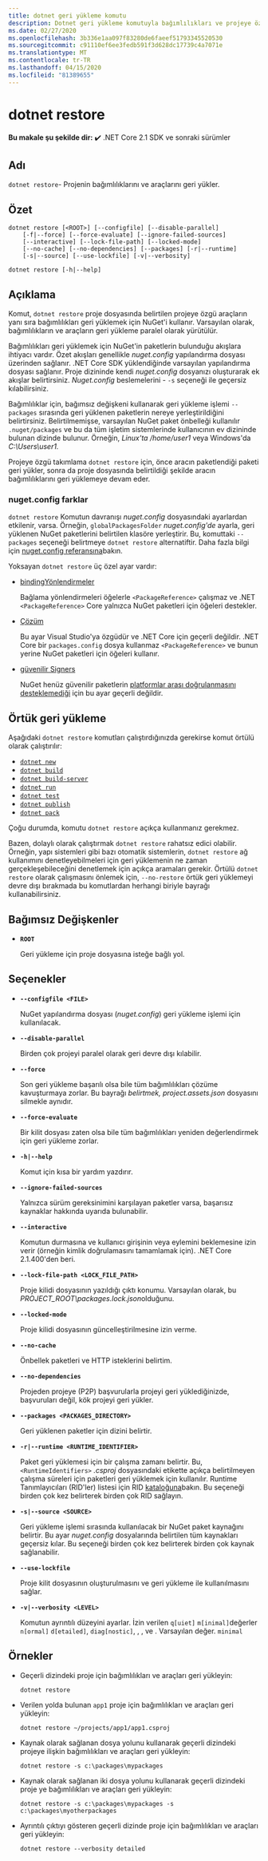 ```yaml
---
title: dotnet geri yükleme komutu
description: Dotnet geri yükleme komutuyla bağımlılıkları ve projeye özgü araçları nasıl geri yükleyebileceğinizi öğrenin.
ms.date: 02/27/2020
ms.openlocfilehash: 3b336e1aa097f83280de6faeef51793345520530
ms.sourcegitcommit: c91110ef6ee3fedb591f3d628dc17739c4a7071e
ms.translationtype: MT
ms.contentlocale: tr-TR
ms.lasthandoff: 04/15/2020
ms.locfileid: "81389655"
---
```

# <a name="dotnet-restore"></a>dotnet restore

**Bu makale şu şekilde dir:** ✔️ .NET Core 2.1 SDK ve sonraki sürümler

## <a name="name"></a>Adı

`dotnet restore`- Projenin bağımlılıklarını ve araçlarını geri yükler.

## <a name="synopsis"></a>Özet

```dotnetcli
dotnet restore [<ROOT>] [--configfile] [--disable-parallel]
    [-f|--force] [--force-evaluate] [--ignore-failed-sources]
    [--interactive] [--lock-file-path] [--locked-mode]
    [--no-cache] [--no-dependencies] [--packages] [-r|--runtime]
    [-s|--source] [--use-lockfile] [-v|--verbosity]

dotnet restore [-h|--help]
```

## <a name="description"></a>Açıklama

Komut, `dotnet restore` proje dosyasında belirtilen projeye özgü araçların yanı sıra bağımlılıkları geri yüklemek için NuGet'i kullanır. Varsayılan olarak, bağımlılıkların ve araçların geri yükleme paralel olarak yürütülür.

Bağımlılıkları geri yüklemek için NuGet'in paketlerin bulunduğu akışlara ihtiyacı vardır. Özet akışları genellikle *nuget.config* yapılandırma dosyası üzerinden sağlanır. .NET Core SDK yüklendiğinde varsayılan yapılandırma dosyası sağlanır. Proje dizininde kendi *nuget.config* dosyanızı oluşturarak ek akışlar belirtirsiniz. *Nuget.config* beslemelerini - `-s` seçeneği ile geçersiz kılabilirsiniz.

Bağımlılıklar için, bağımsız değişkeni kullanarak geri yükleme işlemi `--packages` sırasında geri yüklenen paketlerin nereye yerleştirildiğini belirtirsiniz. Belirtilmemişse, varsayılan NuGet paket önbelleği kullanılır `.nuget/packages` ve bu da tüm işletim sistemlerinde kullanıcının ev dizininde bulunan dizinde bulunur. Örneğin, *Linux'ta /home/user1* veya Windows'da *C:\Users\user1.*

Projeye özgü takımlama `dotnet restore` için, önce aracın paketlendiği paketi geri yükler, sonra da proje dosyasında belirtildiği şekilde aracın bağımlılıklarını geri yüklemeye devam eder.

### <a name="nugetconfig-differences"></a>nuget.config farklar

`dotnet restore` Komutun davranışı *nuget.config* dosyasındaki ayarlardan etkilenir, varsa. Örneğin, `globalPackagesFolder` *nuget.config'de* ayarla, geri yüklenen NuGet paketlerini belirtilen klasöre yerleştirir. Bu, komuttaki `--packages` seçeneği belirtmeye `dotnet restore` alternatiftir. Daha fazla bilgi için [nuget.config referansına](/nuget/schema/nuget-config-file)bakın.

Yoksayan `dotnet restore` üç özel ayar vardır:

- [bindingYönlendirmeler](/nuget/schema/nuget-config-file#bindingredirects-section)

  Bağlama yönlendirmeleri öğelerle `<PackageReference>` çalışmaz ve .NET `<PackageReference>` Core yalnızca NuGet paketleri için öğeleri destekler.

- [Çözüm](/nuget/schema/nuget-config-file#solution-section)

  Bu ayar Visual Studio'ya özgüdür ve .NET Core için geçerli değildir. .NET Core bir `packages.config` dosya kullanmaz `<PackageReference>` ve bunun yerine NuGet paketleri için öğeleri kullanır.

- [güvenilir Signers](/nuget/schema/nuget-config-file#trustedsigners-section)

  NuGet henüz güvenilir paketlerin [platformlar arası doğrulanmasını desteklemediği](https://github.com/NuGet/Home/issues/7939) için bu ayar geçerli değildir.

## <a name="implicit-restore"></a>Örtük geri yükleme

Aşağıdaki `dotnet restore` komutları çalıştırdığınızda gerekirse komut örtülü olarak çalıştırılır:

- [`dotnet new`](dotnet-new.md)
- [`dotnet build`](dotnet-build.md)
- [`dotnet build-server`](dotnet-build-server.md)
- [`dotnet run`](dotnet-run.md)
- [`dotnet test`](dotnet-test.md)
- [`dotnet publish`](dotnet-publish.md)
- [`dotnet pack`](dotnet-pack.md)

Çoğu durumda, komutu `dotnet restore` açıkça kullanmanız gerekmez.

Bazen, dolaylı olarak çalıştırmak `dotnet restore` rahatsız edici olabilir. Örneğin, yapı sistemleri gibi bazı otomatik sistemlerin, `dotnet restore` ağ kullanımını denetleyebilmeleri için geri yüklemenin ne zaman gerçekleşebileceğini denetlemek için açıkça aramaları gerekir. Örtülü `dotnet restore` olarak çalışmasını önlemek için, `--no-restore` örtük geri yüklemeyi devre dışı bırakmada bu komutlardan herhangi biriyle bayrağı kullanabilirsiniz.

## <a name="arguments"></a>Bağımsız Değişkenler

- **`ROOT`**

  Geri yükleme için proje dosyasına isteğe bağlı yol.

## <a name="options"></a>Seçenekler

- **`--configfile <FILE>`**

  NuGet yapılandırma dosyası (*nuget.config*) geri yükleme işlemi için kullanılacak.

- **`--disable-parallel`**

  Birden çok projeyi paralel olarak geri devre dışı kılabilir.

- **`--force`**

  Son geri yükleme başarılı olsa bile tüm bağımlılıkları çözüme kavuşturmaya zorlar. Bu bayrağı *belirtmek, project.assets.json* dosyasını silmekle aynıdır.

- **`--force-evaluate`**

  Bir kilit dosyası zaten olsa bile tüm bağımlılıkları yeniden değerlendirmek için geri yükleme zorlar.

- **`-h|--help`**

  Komut için kısa bir yardım yazdırır.

- **`--ignore-failed-sources`**

  Yalnızca sürüm gereksinimini karşılayan paketler varsa, başarısız kaynaklar hakkında uyarıda bulunabilir.

- **`--interactive`**

  Komutun durmasına ve kullanıcı girişinin veya eylemini beklemesine izin verir (örneğin kimlik doğrulamasını tamamlamak için). .NET Core 2.1.400'den beri.

- **`--lock-file-path <LOCK_FILE_PATH>`**

  Proje kilidi dosyasının yazıldığı çıktı konumu. Varsayılan olarak, bu *PROJECT_ROOT\packages.lock.json*olduğunu.

- **`--locked-mode`**

  Proje kilidi dosyasının güncelleştirilmesine izin verme.

- **`--no-cache`**

  Önbellek paketleri ve HTTP isteklerini belirtim.

- **`--no-dependencies`**

  Projeden projeye (P2P) başvurularla projeyi geri yüklediğinizde, başvuruları değil, kök projeyi geri yükler.

- **`--packages <PACKAGES_DIRECTORY>`**

  Geri yüklenen paketler için dizini belirtir.

- **`-r|--runtime <RUNTIME_IDENTIFIER>`**

  Paket geri yüklemesi için bir çalışma zamanı belirtir. Bu, `<RuntimeIdentifiers>` *.csproj* dosyasındaki etikette açıkça belirtilmeyen çalışma süreleri için paketleri geri yüklemek için kullanılır. Runtime Tanımlayıcıları (RID'ler) listesi için RID [kataloğuna](../rid-catalog.md)bakın. Bu seçeneği birden çok kez belirterek birden çok RID sağlayın.

- **`-s|--source <SOURCE>`**

  Geri yükleme işlemi sırasında kullanılacak bir NuGet paket kaynağını belirtir. Bu ayar *nuget.config* dosyalarında belirtilen tüm kaynakları geçersiz kılar. Bu seçeneği birden çok kez belirterek birden çok kaynak sağlanabilir.

- **`--use-lockfile`**

  Proje kilit dosyasının oluşturulmasını ve geri yükleme ile kullanılmasını sağlar.

- **`-v|--verbosity <LEVEL>`**

  Komutun ayrıntılı düzeyini ayarlar. İzin verilen `q[uiet]` `m[inimal]`değerler `n[ormal]` `d[etailed]`, `diag[nostic]`, , , ve . Varsayılan değer. `minimal`

## <a name="examples"></a>Örnekler

- Geçerli dizindeki proje için bağımlılıkları ve araçları geri yükleyin:

  ```dotnetcli
  dotnet restore
  ```

- Verilen yolda bulunan `app1` proje için bağımlılıkları ve araçları geri yükleyin:

  ```dotnetcli
  dotnet restore ~/projects/app1/app1.csproj
  ```

- Kaynak olarak sağlanan dosya yolunu kullanarak geçerli dizindeki projeye ilişkin bağımlılıkları ve araçları geri yükleyin:

  ```dotnetcli
  dotnet restore -s c:\packages\mypackages
  ```

- Kaynak olarak sağlanan iki dosya yolunu kullanarak geçerli dizindeki proje ye bağımlılıkları ve araçları geri yükleyin:

  ```dotnetcli
  dotnet restore -s c:\packages\mypackages -s c:\packages\myotherpackages
  ```

- Ayrıntılı çıktıyı gösteren geçerli dizinde proje için bağımlılıkları ve araçları geri yükleyin:

  ```dotnetcli
  dotnet restore --verbosity detailed
  ```
